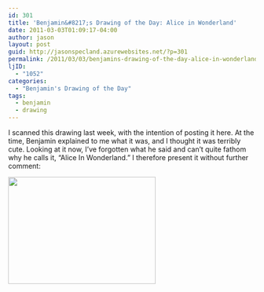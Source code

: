 ```yaml
---
id: 301
title: 'Benjamin&#8217;s Drawing of the Day: Alice in Wonderland'
date: 2011-03-03T01:09:17-04:00
author: jason
layout: post
guid: http://jasonspecland.azurewebsites.net/?p=301
permalink: /2011/03/03/benjamins-drawing-of-the-day-alice-in-wonderland/
ljID:
  - "1052"
categories:
  - "Benjamin's Drawing of the Day"
tags:
  - benjamin
  - drawing
---
```

I scanned this drawing last week, with the intention of posting it here. At the time, Benjamin explained to me what it was, and I thought it was terribly cute. Looking at it now, I&#8217;ve forgotten what he said and can&#8217;t quite fathom why he calls it, &#8220;Alice In Wonderland.&#8221; I therefore present it without further comment:

[<img src="http://jasonspecland.azurewebsites.net/wp-content/uploads/2011/03/alice_in_wonderland-300x218.jpg" alt="" title="alice_in_wonderland" width="300" height="218" class="alignnone size-medium wp-image-302" srcset="/wp-content/uploads/2011/03/alice_in_wonderland-300x218.jpg 300w, /wp-content/uploads/2011/03/alice_in_wonderland-1024x744.jpg 1024w" sizes="(max-width: 300px) 100vw, 300px" />](http://jasonspecland.azurewebsites.net/wp-content/uploads/2011/03/alice_in_wonderland.jpg)